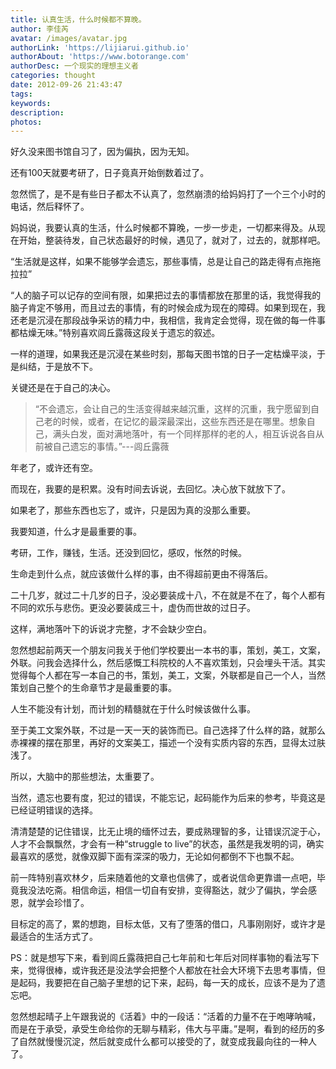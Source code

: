 ```yaml
---
title: 认真生活，什么时候都不算晚。
author: 李佳芮
avatar: /images/avatar.jpg
authorLink: 'https://lijiarui.github.io'
authorAbout: 'https://www.botorange.com'
authorDesc: 一个现实的理想主义者
categories: thought
date: 2012-09-26 21:43:47
tags:
keywords:
description:
photos:
---
```


好久没来图书馆自习了，因为偏执，因为无知。     

还有100天就要考研了，日子竟真开始倒数着过了。     

忽然慌了，是不是有些日子都太不认真了，忽然崩溃的给妈妈打了一个三个小时的电话，然后释怀了。     

妈妈说，我要认真的生活，什么时候都不算晚，一步一步走，一切都来得及。从现在开始，整装待发，自己状态最好的时候，遇见了，就对了，过去的，就那样吧。     

“生活就是这样，如果不能够学会遗忘，那些事情，总是让自己的路走得有点拖拖拉拉”     

“人的脑子可以记存的空间有限，如果把过去的事情都放在那里的话，我觉得我的脑子肯定不够用，而且过去的事情，有的时候会成为现在的障碍。如果到现在，我还老是沉浸在那段战争采访的精力中，我相信，我肯定会觉得，现在做的每一件事都枯燥无味。”特别喜欢闾丘露薇这段关于遗忘的叙述。     

一样的道理，如果我还是沉浸在某些时刻，那每天图书馆的日子一定枯燥平淡，于是纠结，于是放不下。     

关键还是在于自己的决心。     

> “不会遗忘，会让自己的生活变得越来越沉重，这样的沉重，我宁愿留到自己老的时候，或者，在记忆的最深最深出，这些东西还是在哪里。想象自己，满头白发，面对满地落叶，有一个同样那样的老的人，相互诉说各自从前被自己遗忘的事情。”---闾丘露薇     

年老了，或许还有空。     

而现在，我要的是积累。没有时间去诉说，去回忆。决心放下就放下了。     

如果老了，那些东西也忘了，或许，只是因为真的没那么重要。     

我要知道，什么才是最重要的事。     

考研，工作，赚钱，生活。还没到回忆，感叹，怅然的时候。     

生命走到什么点，就应该做什么样的事，由不得超前更由不得落后。     

二十几岁，就过二十几岁的日子，没必要装成十八，不在就是不在了，每个人都有不同的欢乐与悲伤。更没必要装成三十，虚伪而世故的过日子。     

这样，满地落叶下的诉说才完整，才不会缺少空白。     

忽然想起前两天一个朋友问我关于他们学校要出一本书的事，策划，美工，文案，外联。问我会选择什么，然后感慨工科院校的人不喜欢策划，只会埋头干活。其实觉得每个人都在写一本自己的书，策划，美工，文案，外联都是自己一个人，当然策划自己整个的生命章节才是最重要的事。     

人生不能没有计划，而计划的精髓就在于什么时候该做什么事。     

至于美工文案外联，不过是一天一天的装饰而已。自己选择了什么样的路，就那么赤裸裸的摆在那里，再好的文案美工，描述一个没有实质内容的东西，显得太过肤浅了。     

所以，大脑中的那些想法，太重要了。     

当然，遗忘也要有度，犯过的错误，不能忘记，起码能作为后来的参考，毕竟这是已经证明错误的选择。     

清清楚楚的记住错误，比无止境的缅怀过去，要成熟理智的多，让错误沉淀于心，人才不会飘飘然，才会有一种“struggle to live”的状态，虽然是我发明的词，确实最喜欢的感觉，就像双脚下面有深深的吸力，无论如何都倒不下也飘不起。     

前一阵特别喜欢林夕，后来随着他的文章也信佛了，或者说信命更靠谱一点吧，毕竟我没法吃斋。相信命运，相信一切自有安排，变得豁达，就少了偏执，学会感恩，就学会珍惜了。     

目标定的高了，累的想跑，目标太低，又有了堕落的借口，凡事刚刚好，或许才是最适合的生活方式了。     

PS：就是想写下来，看到闾丘露薇把自己七年前和七年后对同样事物的看法写下来，觉得很棒，或许我还是没法学会把整个人都放在社会大环境下去思考事情，但是起码，我要把在自己脑子里想的记下来，起码，每一天的成长，应该不是为了遗忘吧。     

忽然想起晴子上午跟我说的《活着》中的一段话：“活着的力量不在于咆哮呐喊，而是在于承受，承受生命给你的无聊与精彩，伟大与平庸。”是啊，看到的经历的多了自然就慢慢沉淀，然后就变成什么都可以接受的了，就变成我最向往的一种人了。     
